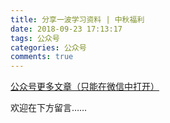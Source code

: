 ```yaml
---
title: 分享一波学习资料 | 中秋福利
date: 2018-09-23 17:13:17
tags: 公众号
categories: 公众号
comments: true
---
```


[公众号更多文章（只能在微信中打开）](https://mp.weixin.qq.com/mp/profile_ext?action=home&__biz=MzUyMTg5MjA5OA==&scene=123#wechat_redirect)

欢迎在下方留言…… 

<!---more--->